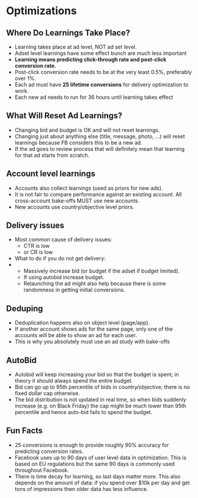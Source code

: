 # Optimizations

## Where Do Learnings Take Place?

* Learning takes place at ad level, NOT ad set level. 
* Adset level learnings have some effect bunch are much less important
* **Learning means predicting click-through rate and post-click conversion rate.**
* Post-click conversion rate needs to be at the very least 0.5%, preferably over 1%.
* Each ad must have **25 lifetime conversions** for delivery optimization to work. 
* Each new ad  needs to run for 36 hours until learning takes effect

## What Will Reset Ad Learnings?

* Changing bid and budget is OK and will not reset learnings.
* Changing just about anything else \(title, message, photo, …\) will reset learnings because FB considers this to be a new ad. 
* If the ad goes to review process that will definitely mean that learning for that ad starts from scratch.

## Account level learnings

* Accounts also collect learnings \(used as priors for new ads\).
* It is not fair to compare performance against an existing account. All cross-account bake-offs MUST use new accounts.
* New accounts use country/objective level priors.

## Delivery issues

* Most common cause of delivery issues: 
  * CTR is low 
  * or CR is low
* What to do if you do not get delivery:
* * Massively increase bid \(or budget if the adset if budget limited\).
  * If using autobid increase budget.
  * Relaunching the ad might also help because there is some randomness in getting initial conversions.

## Deduping

* Deduplication happens also on object level \(page/app\).
* If another account shows ads for the same page, only one of the accounts will be able to show an ad for each user.
* This is why you absolutely must use an ad study with bake-offs

## AutoBid

* Autobid will keep increasing your bid so that the budget is spent; in theory it should always spend the entire budget.
* Bid can go up to 95th percentile of bids in country/objective; there is no fixed dollar cap otherwise.
* The bid distribution is not updated in real time, so when bids suddenly increase \(e.g. on Black Friday\) the cap might be much lower than 95th percentile and hence auto-bid fails to spend the budget.

## Fun Facts

* 25 conversions is enough to provide roughly 90% accuracy for predicting conversion rates.
* Facebook uses up to 90 days of user level data in optimization. This is based on EU regulations but the same 90 days is commonly used throughout Facebook.
* There is time decay for learning, so last days matter more. This also depends on the amount of data: if you spend over $10k per day and get tons of impressions then older data has less influence.

